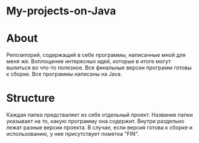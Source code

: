 # My-projects-on-Java
# About
Репозиторий, содержащий в себе программы, написанные мной для меня же. Воплощение интересных идей, которые в итоге могут вылиться во что-то полезное. 
Все финальные версии программ готовы к сборке. 
Все программы написаны на Java. 
# Structure
Каждая папка предстваляет из себя отдельный проект. Название папки указывает на то, какую программу она содержит. Внутри раздельно лежат разные версии проекта. 
В случае, если версия готова к сборке и использованию, у нее присутствует пометка "FIN". 
